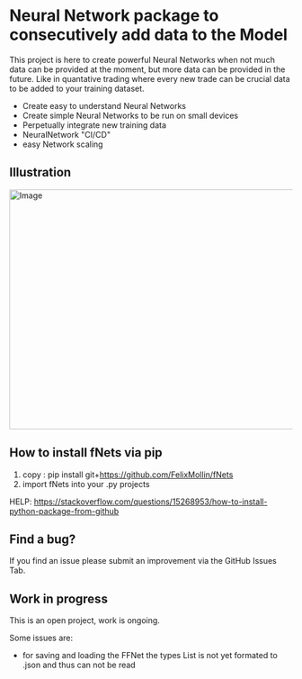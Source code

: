 # Neural Network package to consecutively add data to the Model 

This project is here to create powerful Neural Networks when not much data can 
be provided at the moment, but more data can be provided in the future. 
Like in quantative trading where every new trade can be crucial data to be added 
to your training dataset. 

* Create easy to understand Neural Networks
* Create simple Neural Networks to be run on small devices
* Perpetually integrate new training data
* NeuralNetwork "CI/CD"
* easy Network scaling

## Illustration

<img width="1386" height="426" alt="Image" src="https://github.com/user-attachments/assets/c57aba24-9630-4011-b21a-d6ba9f83690a" />

## How to install fNets via pip

1. copy : pip install git+https://github.com/FelixMollin/fNets 
2. import fNets into your .py projects

HELP: https://stackoverflow.com/questions/15268953/how-to-install-python-package-from-github

## Find a bug?

If you find an issue please submit an improvement via the GitHub Issues Tab. 

## Work in progress

This is an open project, work is ongoing. 

Some issues are:
* for saving and loading the FFNet the types List is not yet formated to .json and thus can not be read 
